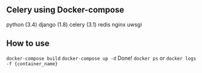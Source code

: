 Celery using Docker-compose
---

python (3.4)
django (1.8)
celery (3.1)
redis
nginx
uwsgi

How to use
---
`docker-compose build`
`docker-compose up -d`
Done!
`docker ps` or `docker logs -f {container_name}`

